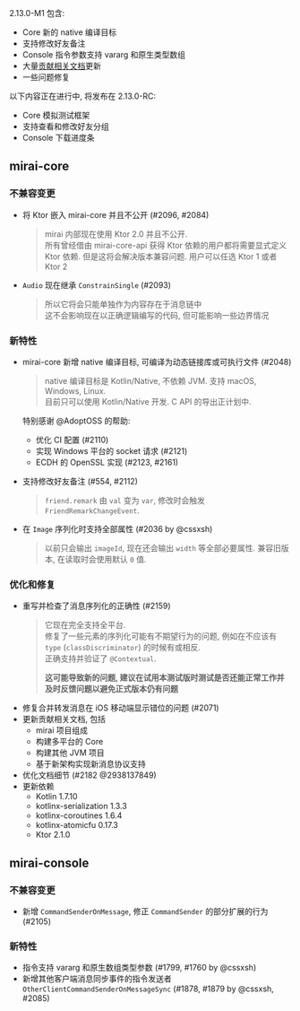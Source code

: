 2.13.0-M1 包含:

[贡献相关文档]: ../../docs/contributing/README.md

- Core 新的 native 编译目标
- 支持修改好友备注
- Console 指令参数支持 vararg 和原生类型数组
- 大量[贡献相关文档]更新
- 一些问题修复

以下内容正在进行中, 将发布在 2.13.0-RC:

- Core 模拟测试框架
- 支持查看和修改好友分组
- Console 下载进度条

## mirai-core

### 不兼容变更

- 将 Ktor 嵌入 mirai-core 并且不公开 (#2096, #2084)
  > mirai 内部现在使用 Ktor 2.0 并且不公开.  
  > 所有曾经借由 mirai-core-api 获得 Ktor 依赖的用户都将需要显式定义 Ktor 依赖.
  > 但是这将会解决版本兼容问题. 用户可以任选 Ktor 1 或者 Ktor 2

- `Audio` 现在继承 `ConstrainSingle` (#2093)
  > 所以它将会只能单独作为内容存在于消息链中  
  > 这不会影响现在以正确逻辑编写的代码, 但可能影响一些边界情况

### 新特性

- mirai-core 新增 native 编译目标, 可编译为动态链接库或可执行文件 (#2048)
  > native 编译目标是 Kotlin/Native, 不依赖 JVM. 支持 macOS, Windows, Linux.  
  > 目前只可以使用 Kotlin/Native 开发. C API 的导出正计划中.

  特别感谢 @AdoptOSS 的帮助:
    - 优化 CI 配置 (#2110)
    - 实现 Windows 平台的 socket 请求 (#2121)
    - ECDH 的 OpenSSL 实现 (#2123, #2161)
- 支持修改好友备注 (#554, #2112)
  > `friend.remark` 由 `val` 变为 `var`, 修改时会触发 `FriendRemarkChangeEvent`.
- 在 `Image` 序列化时支持全部属性 (#2036 by @cssxsh)
  > 以前只会输出 `imageId`, 现在还会输出 `width` 等全部必要属性. 兼容旧版本, 在读取时会使用默认 `0` 值.

### 优化和修复

- 重写并检查了消息序列化的正确性 (#2159)
  > 它现在完全支持全平台.  
  > 修复了一些元素的序列化可能有不期望行为的问题, 例如在不应该有 `type` (`classDiscriminator`) 的时候有或相反.   
  > 正确支持并验证了 `@Contextual`.
  >
  > **这可能导致新的问题, 建议在试用本测试版时测试是否还能正常工作并及时反馈问题以避免正式版本仍有问题**
- 修复合并转发消息在 iOS 移动端显示错位的问题 (#2071)
- 更新贡献相关文档, 包括
    - mirai 项目组成
    - 构建多平台的 Core
    - 构建其他 JVM 项目
    - 基于新架构实现新消息协议支持
- 优化文档细节 (#2182 @2938137849)
- 更新依赖
    - Kotlin 1.7.10
    - kotlinx-serialization 1.3.3
    - kotlinx-coroutines 1.6.4
    - kotlinx-atomicfu 0.17.3
    - Ktor 2.1.0

## mirai-console

### 不兼容变更

- 新增 `CommandSenderOnMessage`, 修正 `CommandSender` 的部分扩展的行为 (#2105)

### 新特性

- 指令支持 vararg 和原生数组类型参数 (#1799, #1760 by @cssxsh)
- 新增其他客户端消息同步事件的指令发送者 `OtherClientCommandSenderOnMessageSync` (#1878, #1879 by @cssxsh, #2085)
